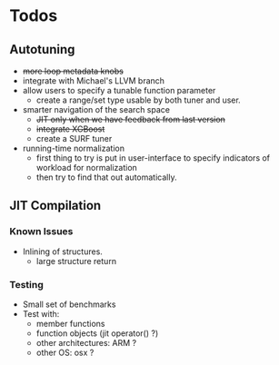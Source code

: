 Todos
=====

## Autotuning

- ~~more loop metadata knobs~~
- integrate with Michael's LLVM branch
- allow users to specify a tunable function parameter
  - create a range/set type usable by both tuner and user.
- smarter navigation of the search space
  - ~~JIT only when we have feedback from last version~~
  - ~~integrate XGBoost~~
  - create a SURF tuner
- running-time normalization
  - first thing to try is put in user-interface to specify indicators of workload for normalization
  - then try to find that out automatically.


## JIT Compilation

### Known Issues

* Inlining of structures.
  - large structure return

### Testing

* Small set of benchmarks
* Test with:
  - member functions
  - function objects (jit operator() ?)
  - other architectures: ARM ?
  - other OS: osx ?
